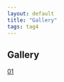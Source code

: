 ```yaml
---
layout: default
title: "Gallery"
tags: tag4
---
```


## Gallery

[01](https://www.dropbox.com/sh/ch3ovtpcehgna7c/AACS6YiI7t5sFA90L0wCP3CKa?dl=0)
